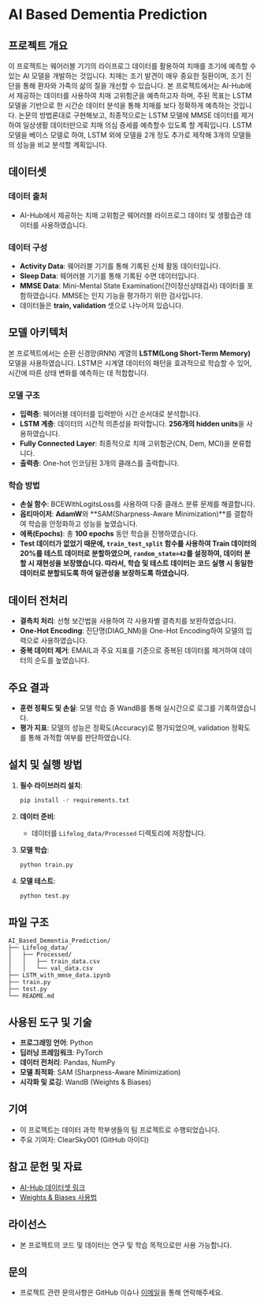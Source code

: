 # AI Based Dementia Prediction

## 프로젝트 개요

이 프로젝트는 웨어러블 기기의 라이프로그 데이터를 활용하여 치매를 조기에 예측할 수 있는 AI 모델을 개발하는 것입니다. 치매는 조기 발견이 매우 중요한 질환이며, 조기 진단을 통해 환자와 가족의 삶의 질을 개선할 수 있습니다. 본 프로젝트에서는 AI-Hub에서 제공하는 데이터를 사용하여 치매 고위험군을 예측하고자 하며, 주된 목표는 LSTM 모델을 기반으로 한 시간순 데이터 분석을 통해 치매를 보다 정확하게 예측하는 것입니다.
논문의 방법론대로 구현해보고, 최종적으로는 LSTM 모델에 MMSE 데이터를 제거하여 일상생활 데이터만으로 치매 의심 증세를 예측할수 있도록 할 계획입니다.
LSTM 모델을 베이스 모델로 하여, LSTM 외에 모델을 2개 정도 추가로 제작해 3개의 모델들의 성능을 비교 분석할 계획입니다.

## 데이터셋

### 데이터 출처
- AI-Hub에서 제공하는 치매 고위험군 웨어러블 라이프로그 데이터 및 생활습관 데이터를 사용하였습니다.

### 데이터 구성
- **Activity Data**: 웨어러블 기기를 통해 기록된 신체 활동 데이터입니다.
- **Sleep Data**: 웨어러블 기기를 통해 기록된 수면 데이터입니다.
- **MMSE Data**: Mini-Mental State Examination(간이정신상태검사) 데이터를 포함하였습니다. MMSE는 인지 기능을 평가하기 위한 검사입니다.
- 데이터들은 **train, validation** 셋으로 나누어져 있습니다.

## 모델 아키텍처

본 프로젝트에서는 순환 신경망(RNN) 계열의 **LSTM(Long Short-Term Memory)** 모델을 사용하였습니다. LSTM은 시계열 데이터의 패턴을 효과적으로 학습할 수 있어, 시간에 따른 상태 변화를 예측하는 데 적합합니다.

### 모델 구조
- **입력층**: 웨어러블 데이터를 입력받아 시간 순서대로 분석합니다.
- **LSTM 계층**: 데이터의 시간적 의존성을 파악합니다. **256개의 hidden units**을 사용하였습니다.
- **Fully Connected Layer**: 최종적으로 치매 고위험군(CN, Dem, MCI)을 분류합니다.
- **출력층**: One-hot 인코딩된 3개의 클래스를 출력합니다.

### 학습 방법
- **손실 함수**: BCEWithLogitsLoss를 사용하여 다중 클래스 분류 문제를 해결합니다.
- **옵티마이저**: **AdamW**와 **SAM(Sharpness-Aware Minimization)**를 결합하여 학습을 안정화하고 성능을 높였습니다.
- **에폭(Epochs)**: 총 **100 epochs** 동안 학습을 진행하였습니다.
- **Test 데이터가 없었기 때문에, `train_test_split` 함수를 사용하여 Train 데이터의 20%를 테스트 데이터로 분할하였으며, `random_state=42`를 설정하여, 데이터 분할 시 재현성을 보장했습니다. 따라서, 학습 및 테스트 데이터는 코드 실행 시 동일한 데이터로 분할되도록 하여 일관성을 보장하도록 하였습니다.**

## 데이터 전처리

- **결측치 처리**: 선형 보간법을 사용하여 각 사용자별 결측치를 보완하였습니다.
- **One-Hot Encoding**: 진단명(DIAG_NM)을 One-Hot Encoding하여 모델의 입력으로 사용하였습니다.
- **중복 데이터 제거**: EMAIL과 주요 지표를 기준으로 중복된 데이터를 제거하여 데이터의 순도를 높였습니다.

## 주요 결과
- **훈련 정확도 및 손실**: 모델 학습 중 WandB를 통해 실시간으로 로그를 기록하였습니다.
- **평가 지표**: 모델의 성능은 정확도(Accuracy)로 평가되었으며, validation 정확도를 통해 과적합 여부를 판단하였습니다.

## 설치 및 실행 방법

1. **필수 라이브러리 설치**:
   ```sh
   pip install -r requirements.txt
   ```

2. **데이터 준비**:
   - 데이터를 `Lifelog_data/Processed` 디렉토리에 저장합니다.

3. **모델 학습**:
   ```sh
   python train.py
   ```

4. **모델 테스트**:
   ```sh
   python test.py
   ```

## 파일 구조

```
AI_Based_Dementia_Prediction/
├── Lifelog_data/
│   ├── Processed/
│   │   ├── train_data.csv
│   │   └── val_data.csv
├── LSTM_with_mmse_data.ipynb
├── train.py
├── test.py
└── README.md
```

## 사용된 도구 및 기술
- **프로그래밍 언어**: Python
- **딥러닝 프레임워크**: PyTorch
- **데이터 전처리**: Pandas, NumPy
- **모델 최적화**: SAM (Sharpness-Aware Minimization)
- **시각화 및 로깅**: WandB (Weights & Biases)

## 기여
- 이 프로젝트는 데이터 과학 학부생들의 팀 프로젝트로 수행되었습니다.
- 주요 기여자: ClearSky001 (GitHub 아이디)

## 참고 문헌 및 자료
- [AI-Hub 데이터셋 링크](https://aihub.or.kr/)
- [Weights & Biases 사용법](https://wandb.ai/site)

## 라이선스
- 본 프로젝트의 코드 및 데이터는 연구 및 학습 목적으로만 사용 가능합니다.

## 문의
- 프로젝트 관련 문의사항은 GitHub 이슈나 [이메일](mailto:clearsky001@example.com)을 통해 연락해주세요.
